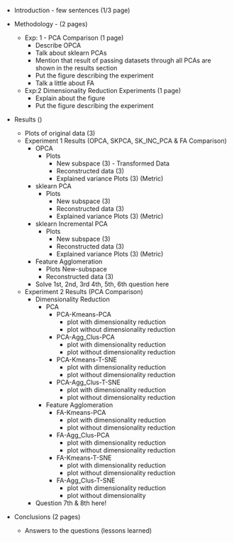- Introduction - few sentences (1/3 page)
- Methodology - (2 pages)
    - Exp: 1 - PCA Comparison (1 page)
        - Describe OPCA 
        - Talk about sklearn PCAs
        - Mention that result of passing datasets through all PCAs are shown in the results section
        - Put the figure describing the experiment
        - Talk a little about FA
    - Exp:2 Dimensionality Reduction Experiments (1 page)
        - Explain about the figure
        - Put the figure describing the experiment
- Results ()
    - Plots of original data (3)
    - Experiment 1 Results (OPCA, SKPCA, SK_INC_PCA & FA Comparison)
        - OPCA
            - Plots
                - New subspace (3) - Transformed Data
                - Reconstructed data (3)
                - Explained variance Plots (3) (Metric)
        - sklearn PCA 
            - Plots
                - New subspace (3)
                - Reconstructed data (3)
                - Explained variance Plots (3) (Metric)
        - sklearn Incremental PCA 
            - Plots
                - New subspace (3)
                - Reconstructed data (3)
                - Explained variance Plots (3) (Metric)
        - Feature Agglomeration
            - Plots
            New-subspace
            - Reconstructed data (3)
        - Solve 1st, 2nd, 3rd 4th, 5th, 6th question here
    - Experiment 2 Results (PCA Comparison)
        - Dimensionality Reduction
            - PCA
                - PCA-Kmeans-PCA
                    - plot with dimensionality reduction
                    - plot without dimensionality reduction
                - PCA-Agg_Clus-PCA
                    - plot with dimensionality reduction
                    - plot without dimensionality reduction
                - PCA-Kmeans-T-SNE
                    - plot with dimensionality reduction
                    - plot without dimensionality reduction
                - PCA-Agg_Clus-T-SNE
                    - plot with dimensionality reduction
                    - plot without dimensionality reduction
            - Feature Agglomeration
                - FA-Kmeans-PCA
                    - plot with dimensionality reduction
                    - plot without dimensionality reduction
                - FA-Agg_Clus-PCA
                    - plot with dimensionality reduction
                    - plot without dimensionality reduction
                - FA-Kmeans-T-SNE
                    - plot with dimensionality reduction
                    - plot without dimensionality reduction
                - FA-Agg_Clus-T-SNE
                    - plot with dimensionality reduction
                    - plot without dimensionality
        - Question 7th & 8th here!
        

- Conclusions (2 pages)
    - Answers to the questions (lessons learned)
